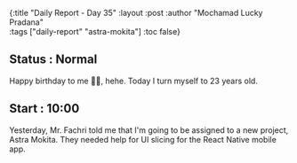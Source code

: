 {:title "Daily Report - Day 35"
 :layout :post
 :author "Mochamad Lucky Pradana"   
 :tags  ["daily-report" "astra-mokita"]
 :toc false}

## **Status : Normal**
Happy birthday to me 🎉🎉, hehe. Today I turn myself to 23 years old. 

## **Start : 10:00**
Yesterday, Mr. Fachri told me that I'm going to be assigned to a new project, Astra Mokita. 
They needed help for UI slicing for the React Native mobile app.



